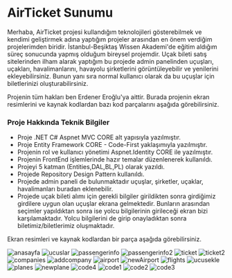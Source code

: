 # AirTicket Sunumu
Merhaba, AirTicket projesi kullandığım teknolojileri gösterebilmek ve kendimi geliştirmek adına yaptığım projeler arasından en önem verdiğim projelerimden biridir. 
İstanbul-Beşiktaş Wissen Akademi'de eğitim aldığım süreç sonucunda yapmış olduğum bireysel projemdir.
Uçak bileti satış sitelerinden ilham alarak yaptığım bu projede admin panelinden uçuşları, uçakları, havalimanlarını,  havayolu şirketlerini görüntüleyebilir ve yenilerini ekleyebilirsiniz. Bunun yanı sıra normal kullanıcı olarak da bu uçuşlar için biletlerinizi oluşturabilirsiniz.

Projenin tüm hakları ben Erdener Eroğlu'ya aittir. Burada projenin ekran resimlerini ve kaynak kodlardan bazı kod parçalarını aşağıda görebilirsiniz.



### Proje Hakkında Teknik Bilgiler

- Proje .NET C# Aspnet MVC CORE alt yapısıyla yazılmıştır.
- Proje Entity Framework CORE - Code-First yaklaşımıyla yazılmıştır.
- Projenin rol ve kullanıcı yönetimi Aspnet.Identity CORE ile yazılmıştır.
- Projenin FrontEnd işlemlerinde hazır temalar düzenlenerek kullanıldı.
- Projeyi 5 katman (Entities,DAL,BL,PL) olarak yazıldı.
- Projede Repository Design Pattern kullanıldı.
- Projede admin paneli de bulunmaktadır uçuşlar, şirketler, uçaklar, havalimanları buradan eklenebilir.
- Projede uçak bileti alımı için gerekli bilgiler girildikten sonra girdiğimiz girdilere uygun olan uçuşlar ekrana gelmektedir. Bunların arasından seçimler yapıldıktan sonra ise yolcu bilgilerinin girileceği ekran bizi karşılamaktadır. Yolcu bilgilerini de girip onayladıktan sonra biletimiz/biletlerimiz oluşmaktadır.

Ekran resimleri ve kaynak kodlardan bir parça aşağıda görebilirsiniz.


![anasayfa](https://github.com/Erdener-Eroglu/AirTicket/assets/113262359/0af9a744-4c85-4d73-9fbd-ea778c668025)
![ucuslar](https://github.com/Erdener-Eroglu/AirTicket/assets/113262359/6b2b1e14-b4bf-4b43-b2b7-f67a5719c323)
![passengerinfo](https://github.com/Erdener-Eroglu/AirTicket-Sunum/assets/113262359/f2b84eaa-3488-4984-8134-055aecb8ad31)
![passengerinfo2](https://github.com/Erdener-Eroglu/AirTicket-Sunum/assets/113262359/15daa768-8c7c-4515-aa97-0d372b5377ba)
![ticket](https://github.com/Erdener-Eroglu/AirTicket-Sunum/assets/113262359/0f86708a-34dc-400b-bac8-19955d315d2e)
![ticket2](https://github.com/Erdener-Eroglu/AirTicket-Sunum/assets/113262359/36615514-803e-4233-b0cf-827cd4371f5c)
![companies](https://github.com/Erdener-Eroglu/AirTicket-Sunum/assets/113262359/e0ce267d-7f83-4942-a7b6-3d4c855d41ae)
![addcompany](https://github.com/Erdener-Eroglu/AirTicket-Sunum/assets/113262359/2a6be180-b155-4feb-b173-05b9d83d890a)
![airport](https://github.com/Erdener-Eroglu/AirTicket-Sunum/assets/113262359/9973fa01-3c11-46f5-8849-7bc46c1951f5)
![newAirport](https://github.com/Erdener-Eroglu/AirTicket-Sunum/assets/113262359/4ca9478f-af51-42bd-9abe-02650e1ccfce)
![flights](https://github.com/Erdener-Eroglu/AirTicket-Sunum/assets/113262359/7b06a0a6-e969-4580-9998-c3877e490da4)
![ucusekle](https://github.com/Erdener-Eroglu/AirTicket-Sunum/assets/113262359/4e25c8cf-18ce-42f5-b177-d6efc0e6bf33)
![planes](https://github.com/Erdener-Eroglu/AirTicket-Sunum/assets/113262359/86420122-a9e5-4511-90ab-f0e52f27ee70)
![newplane](https://github.com/Erdener-Eroglu/AirTicket-Sunum/assets/113262359/5753c733-b3d9-4723-99e9-1d1185b22a39)
![code4](https://github.com/Erdener-Eroglu/AirTicket-Sunum/assets/113262359/96cfd98d-b19f-4c4a-9d8d-d6fcc29156ee)
![code1](https://github.com/Erdener-Eroglu/AirTicket-Sunum/assets/113262359/13b52542-4a3f-446c-a76a-f120c1330989)
![code2](https://github.com/Erdener-Eroglu/AirTicket-Sunum/assets/113262359/ab28defd-1deb-4c51-a8a5-86b750e2ea85)
![code3](https://github.com/Erdener-Eroglu/AirTicket-Sunum/assets/113262359/99011c91-8a00-4b18-ae18-132d89cd04d3)



